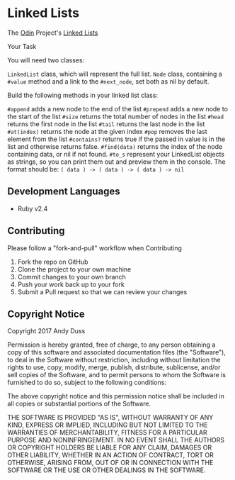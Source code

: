 # Linked Lists

The [Odin](http://theodinproject.com) Project's [Linked Lists](http://www.theodinproject.com/courses/ruby-programming/lessons/linked-lists)

Your Task

You will need two classes:

`LinkedList` class, which will represent the full list.
`Node` class, containing a `#value` method and a link to the `#next_node`, set both as nil by default.

Build the following methods in your linked list class:

`#append` adds a new node to the end of the list
`#prepend` adds a new node to the start of the list
`#size` returns the total number of nodes in the list
`#head` returns the first node in the list
`#tail` returns the last node in the list
`#at(index)` returns the node at the given index
`#pop` removes the last element from the list
`#contains?` returns true if the passed in value is in the list and otherwise returns false.
`#find(data)` returns the index of the node containing data, or nil if not found.
`#to_s` represent your LinkedList objects as strings, so you can print them out and preview them in the console. The format should be: 
`( data ) -> ( data ) -> ( data ) -> nil`

## Development Languages
* Ruby v2.4

## Contributing
Please follow a "fork-and-pull" workflow when Contributing

1. Fork the repo on GitHub
2. Clone the project to your own machine
3. Commit changes to your own branch
4. Push your work back up to your fork
5. Submit a Pull request so that we can review your changes

## Copyright Notice
Copyright 2017 Andy Duss

Permission is hereby granted, free of charge, to any person obtaining a copy of this software and associated documentation files (the "Software"), to deal in the Software without restriction, including without limitation the rights to use, copy, modify, merge, publish, distribute, sublicense, and/or sell copies of the Software, and to permit persons to whom the Software is furnished to do so, subject to the following conditions:

The above copyright notice and this permission notice shall be included in all copies or substantial portions of the Software.

THE SOFTWARE IS PROVIDED "AS IS", WITHOUT WARRANTY OF ANY KIND, EXPRESS OR IMPLIED, INCLUDING BUT NOT LIMITED TO THE WARRANTIES OF MERCHANTABILITY, FITNESS FOR A PARTICULAR PURPOSE AND NONINFRINGEMENT. IN NO EVENT SHALL THE AUTHORS OR COPYRIGHT HOLDERS BE LIABLE FOR ANY CLAIM, DAMAGES OR OTHER LIABILITY, WHETHER IN AN ACTION OF CONTRACT, TORT OR OTHERWISE, ARISING FROM, OUT OF OR IN CONNECTION WITH THE SOFTWARE OR THE USE OR OTHER DEALINGS IN THE SOFTWARE.